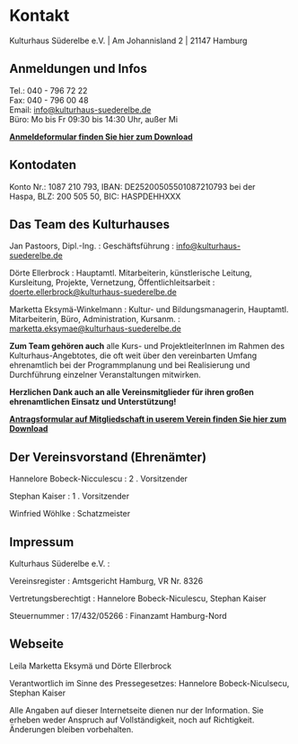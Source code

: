 # Kontakt

Kulturhaus Süderelbe e.V. | Am Johannisland 2 | 21147 Hamburg

## Anmeldungen und Infos

Tel.: 040 - 796 72 22  
Fax: 040 - 796 00 48  
Email: <info@kulturhaus-suederelbe.de>  
Büro: Mo bis Fr 09:30 bis 14:30 Uhr, außer Mi

[**Anmeldeformular finden Sie hier zum
Download**](/downloads/Kursanm_14.pdf)

## Kontodaten

Konto Nr.: 1087 210 793, IBAN: DE25200505501087210793 bei der  
Haspa, BLZ: 200 505 50, BIC: HASPDEHHXXX

## Das Team des Kulturhauses

Jan Pastoors, Dipl.-Ing.
:   Geschäftsführung
:   <info@kulturhaus-suederelbe.de>

Dörte Ellerbrock
:   Hauptamtl. Mitarbeiterin, künstlerische Leitung, Kursleitung,
    Projekte, Vernetzung, Öffentlichleitsarbeit
:   <doerte.ellerbrock@kulturhaus-suederelbe.de>

Marketta Eksymä-Winkelmann
:   Kultur- und Bildungsmanagerin, Hauptamtl. Mitarbeiterin, Büro,
    Administration, Kursanm.
:   <marketta.eksymae@kulturhaus-suederelbe.de>

**Zum Team gehören auch** alle Kurs- und ProjektleiterInnen im Rahmen
des Kulturhaus-Angebtotes, die oft weit über den vereinbarten Umfang
ehrenamtlich bei der Programmplanung und bei Realisierung und
Durchführung einzelner Veranstaltungen mitwirken.

**Herzlichen Dank auch an alle Vereinsmitglieder für ihren großen
ehrenamtlichen Einsatz und Unterstützung!**

[**Antragsformular auf Mitgliedschaft in userem Verein finden Sie hier
zum Download**](/downloads/Beitritserkl$C3$A4rung_Einz_aktuell.pdf)

## Der Vereinsvorstand (Ehrenämter)

Hannelore Bobeck-Nicculescu
:   2 . Vorsitzender

Stephan Kaiser
:   1 . Vorsitzender

Winfried Wöhlke
:   Schatzmeister

## Impressum

Kulturhaus Süderelbe e.V.
:   

Vereinsregister
:   Amtsgericht Hamburg, VR Nr. 8326

Vertretungsberechtigt
:   Hannelore Bobeck-Niculescu, Stephan Kaiser

Steuernummer
:   17/432/05266
:   Finanzamt Hamburg-Nord

## Webseite

Leila Marketta Eksymä und Dörte Ellerbrock

Verantwortlich im Sinne des Pressegesetzes: Hannelore Bobeck-Niculsecu,
Stephan Kaiser

Alle Angaben auf dieser Internetseite dienen nur der Information. Sie
erheben weder Anspruch auf Vollständigkeit, noch auf Richtigkeit.
Änderungen bleiben vorbehalten.
